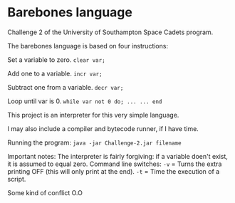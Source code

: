 # Barebones language
Challenge 2 of the University of Southampton Space Cadets program.


The barebones language is based on four instructions:

Set a variable to zero.
`clear var;`

Add one to a variable.
`incr var;`
  
Subtract one from a variable.
`decr var;`
  
Loop until var is 0.
`while var not 0 do;
...
...
end`
  
This project is an interpreter for this very simple language.

I may also include a compiler and bytecode runner, if I have time.

Running the program:
`java -jar Challenge-2.jar filename` 


Important notes:
The interpreter is fairly forgiving: if a variable doen't exist, it is assumed to equal zero.
Command line switches:
`-v` = Turns the extra printing OFF (this will only print at the end).
`-t` = Time the execution of a script.


Some kind of conflict O.O
